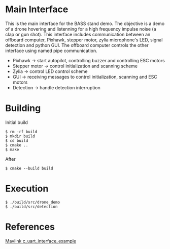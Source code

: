 Main Interface
========
This is the main interface for the BASS stand demo. The objective is a demo of a drone hovering and listenning for a high frequency impulse noise (a clap or gun shot). This interface includes communication between an offboard computer, Pixhawk, stepper motor, zylia microphone's LED, signal detection and python GUI. The offboard computer controls the other interface using named pipe communication.
- Pixhawk -> start autopilot, controlling buzzer and controlling ESC motors
- Stepper motor -> control initialization and scanning scheme
- Zylia -> control LED control scheme
- GUI -> receiving messages to control initialization, scanning and ESC motors
- Detection -> handle detection interruption

Building
========
Initial build
```
$ rm -rf build
$ mkdir build
$ cd build
$ cmake ..
$ make
```	
After
```
$ cmake --build build
```

Execution
=========
```
$ ./build/src/drone_demo
$ ./build/src/detection
```


References
=========
[Mavlink c_uart_interface_example](https://github.com/mavlink/c_uart_interface_example)

